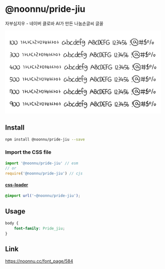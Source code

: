 # @noonnu/pride-jiu

자부심지우 - 네이버 클로바 AI가 만든 나눔손글씨 글꼴

![example](./example.png)

## Install

```bash
npm install @noonnu/pride-jiu --save
```

### Import the CSS file

```js
import '@noonnu/pride-jiu' // esm
// or
require('@noonnu/pride-jiu') // cjs
```

#### [css-loader](https://github.com/webpack-contrib/css-loader)

```css
@import url('~@noonnu/pride-jiu');
```

## Usage

```css
body {
    font-family: Pride_jiu;
}
```

## Link

https://noonnu.cc/font_page/584
